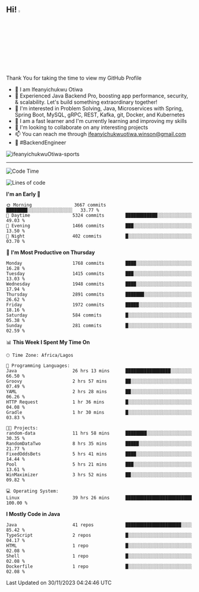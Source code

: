 <!-- BLOG-POST-LIST:START --><!-- BLOG-POST-LIST:END -->

## Hi! <img src="https://media.giphy.com/media/hvRJCLFzcasrR4ia7z/giphy.gif" width="4%"> 

Thank You for taking the time to view my GitHub Profile

- 👋 I am Ifeanyichukwu Otiwa
- 🚀 Experienced Java Backend Pro, boosting app performance, security, & scalability. Let's build something extraordinary together!
- 👀 I'm interested in Problem Solving, Java, Microservices with Spring, Spring Boot, MySQL, gRPC, REST, Kafka, git, Docker, and Kubernetes
- 🌱 I am a fast learner and I'm currently learning and improving my skills
- 💞️ I'm looking to collaborate on any interesting projects
- 📫 You can reach me through ifeanyichukwuotiwa.winson@gmail.com
- 🚀 #BackendEngineer

<p align="left" marginTop="10px"> <img src="https://komarev.com/ghpvc/?username=ifeanyichukwuOtiwa-sports&label=Profile%20views&color=0e75b6&style=for-the-badge" alt="ifeanyichukwuOtiwa-sports" /> </p>

***

<!--START_SECTION:waka-->
![Code Time](http://img.shields.io/badge/Code%20Time-1%2C991%20hrs%2039%20mins-blue)

![Lines of code](https://img.shields.io/badge/From%20Hello%20World%20I%27ve%20Written-4.1%20million%20lines%20of%20code-blue)

**I'm an Early 🐤** 

```text
🌞 Morning                3667 commits        ████████░░░░░░░░░░░░░░░░░   33.77 % 
🌆 Daytime                5324 commits        ████████████░░░░░░░░░░░░░   49.03 % 
🌃 Evening                1466 commits        ███░░░░░░░░░░░░░░░░░░░░░░   13.50 % 
🌙 Night                  402 commits         █░░░░░░░░░░░░░░░░░░░░░░░░   03.70 % 
```
📅 **I'm Most Productive on Thursday** 

```text
Monday                   1768 commits        ████░░░░░░░░░░░░░░░░░░░░░   16.28 % 
Tuesday                  1415 commits        ███░░░░░░░░░░░░░░░░░░░░░░   13.03 % 
Wednesday                1948 commits        ████░░░░░░░░░░░░░░░░░░░░░   17.94 % 
Thursday                 2891 commits        ███████░░░░░░░░░░░░░░░░░░   26.62 % 
Friday                   1972 commits        █████░░░░░░░░░░░░░░░░░░░░   18.16 % 
Saturday                 584 commits         █░░░░░░░░░░░░░░░░░░░░░░░░   05.38 % 
Sunday                   281 commits         █░░░░░░░░░░░░░░░░░░░░░░░░   02.59 % 
```


📊 **This Week I Spent My Time On** 

```text
🕑︎ Time Zone: Africa/Lagos

💬 Programming Languages: 
Java                     26 hrs 13 mins      █████████████████░░░░░░░░   66.50 % 
Groovy                   2 hrs 57 mins       ██░░░░░░░░░░░░░░░░░░░░░░░   07.49 % 
YAML                     2 hrs 28 mins       ██░░░░░░░░░░░░░░░░░░░░░░░   06.26 % 
HTTP Request             1 hr 36 mins        █░░░░░░░░░░░░░░░░░░░░░░░░   04.08 % 
Gradle                   1 hr 30 mins        █░░░░░░░░░░░░░░░░░░░░░░░░   03.83 % 

🐱‍💻 Projects: 
random-data              11 hrs 58 mins      ████████░░░░░░░░░░░░░░░░░   30.35 % 
RandomDataTwo            8 hrs 35 mins       █████░░░░░░░░░░░░░░░░░░░░   21.77 % 
FixedOddsBets            5 hrs 41 mins       ████░░░░░░░░░░░░░░░░░░░░░   14.44 % 
Pool                     5 hrs 21 mins       ███░░░░░░░░░░░░░░░░░░░░░░   13.61 % 
WinMaximizer             3 hrs 52 mins       ██░░░░░░░░░░░░░░░░░░░░░░░   09.82 % 

💻 Operating System: 
Linux                    39 hrs 26 mins      █████████████████████████   100.00 % 
```

**I Mostly Code in Java** 

```text
Java                     41 repos            █████████████████████░░░░   85.42 % 
TypeScript               2 repos             █░░░░░░░░░░░░░░░░░░░░░░░░   04.17 % 
HTML                     1 repo              █░░░░░░░░░░░░░░░░░░░░░░░░   02.08 % 
Shell                    1 repo              █░░░░░░░░░░░░░░░░░░░░░░░░   02.08 % 
Dockerfile               1 repo              █░░░░░░░░░░░░░░░░░░░░░░░░   02.08 % 
```




 Last Updated on 30/11/2023 04:24:46 UTC
<!--END_SECTION:waka-->

<!--
<p align="center">
![trophy](https://github-profile-trophy.vercel.app/?username=ifeanyichukwuOtiwa-sports&theme=onedark) (https://github.com/ryo-ma/github-profile-trophy)
</p>
-->

<!---
ifeanyi-otiwa/ifeanyi-otiwa is a ✨ special ✨ repository because its `README.md` (this file) appears on your GitHub profile.
You can click the Preview link to take a look at your changes.
--->
